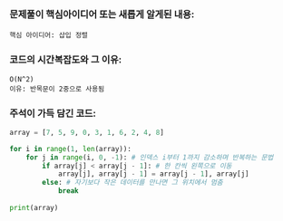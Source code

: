 ### 문제풀이 핵심아이디어 또는 새롭게 알게된 내용:
    핵심 아이디어: 삽입 정렬

### 코드의 시간복잡도와 그 이유:
    O(N^2)
    이유: 반목문이 2중으로 사용됨 
    
### 주석이 가득 담긴 코드:
```python
array = [7, 5, 9, 0, 3, 1, 6, 2, 4, 8]

for i in range(1, len(array)):
    for j in range(i, 0, -1): # 인덱스 i부터 1까지 감소하며 반복하는 문법
        if array[j] < array[j - 1]: # 한 칸씩 왼쪽으로 이동
            array[j], array[j - 1] = array[j - 1], array[j]
        else: # 자기보다 작은 데이터를 만나면 그 위치에서 멈춤
            break
            
print(array)

```
